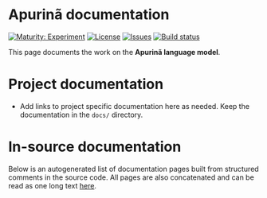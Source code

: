 # Apurinã documentation

[![Maturity: Experiment](https://img.shields.io/badge/Maturity-Experiment-black.svg)](https://giellalt.github.io/MaturityClassification.html)
[![License](https://img.shields.io/github/license/giellalt/template-lang-apu)](https://raw.githubusercontent.com/giellalt/lang-apu/develop/LICENSE)
[![Issues](https://img.shields.io/github/issues/giellalt/lang-apu)](https://github.com/giellalt/lang-apu/issues)
[![Build status](https://github.com/giellalt/lang-apu/workflows/Speller%20CI+CD/badge.svg)](https://github.com/giellalt/lang-apu/actions)

This page documents the work on the **Apurinã language model**. 

# Project documentation

* Add links to project specific documentation here as needed. Keep the documentation in the `docs/` directory.

# In-source documentation

Below is an autogenerated list of documentation pages built from structured comments in the source code. All pages are also concatenated and can be read as one long text [here](apu.md).
